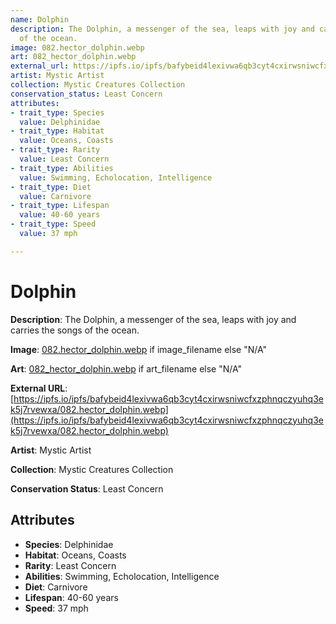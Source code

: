 ```yaml
---
name: Dolphin
description: The Dolphin, a messenger of the sea, leaps with joy and carries the songs
  of the ocean.
image: 082.hector_dolphin.webp
art: 082_hector_dolphin.webp
external_url: https://ipfs.io/ipfs/bafybeid4lexivwa6qb3cyt4cxirwsniwcfxzphnqczyuhq3ek5j7rvewxa/082.hector_dolphin.webp
artist: Mystic Artist
collection: Mystic Creatures Collection
conservation_status: Least Concern
attributes:
- trait_type: Species
  value: Delphinidae
- trait_type: Habitat
  value: Oceans, Coasts
- trait_type: Rarity
  value: Least Concern
- trait_type: Abilities
  value: Swimming, Echolocation, Intelligence
- trait_type: Diet
  value: Carnivore
- trait_type: Lifespan
  value: 40-60 years
- trait_type: Speed
  value: 37 mph

---
```


# Dolphin

**Description**: The Dolphin, a messenger of the sea, leaps with joy and carries the songs of the ocean.

**Image**: [082.hector_dolphin.webp](./082.hector_dolphin.webp) if image_filename else "N/A"

**Art**: [082_hector_dolphin.webp](./082_hector_dolphin.webp) if art_filename else "N/A"

**External URL**: [https://ipfs.io/ipfs/bafybeid4lexivwa6qb3cyt4cxirwsniwcfxzphnqczyuhq3ek5j7rvewxa/082.hector_dolphin.webp](https://ipfs.io/ipfs/bafybeid4lexivwa6qb3cyt4cxirwsniwcfxzphnqczyuhq3ek5j7rvewxa/082.hector_dolphin.webp)

**Artist**: Mystic Artist

**Collection**: Mystic Creatures Collection

**Conservation Status**: Least Concern

## Attributes
- **Species**: Delphinidae
- **Habitat**: Oceans, Coasts
- **Rarity**: Least Concern
- **Abilities**: Swimming, Echolocation, Intelligence
- **Diet**: Carnivore
- **Lifespan**: 40-60 years
- **Speed**: 37 mph
